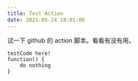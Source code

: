```yaml
---
title: Test Action
date: 2021-05-24 18:01:00
---
```


试一下 github 的 action 脚本。看看有没有用。


```
testCode here!
function() {
    do nothing
}

```